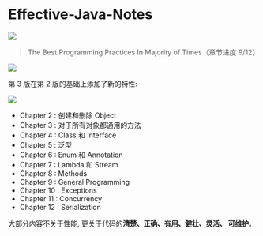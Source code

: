 # Effective-Java-Notes


![](https://img.shields.io/badge/%E8%BF%9B%E5%BA%A6-75%%25-brightgreen.svg)


> The Best Programming Practices In Majority of Times（章节进度 9/12）


![](https://bucket-1255905387.cos.ap-shanghai.myqcloud.com/2018-11-06-19-56-59_r81.png)


第 3 版在第 2 版的基础上添加了新的特性:

![](https://bucket-1255905387.cos.ap-shanghai.myqcloud.com/2018-11-06-20-46-51_r78.png)


- Chapter 2 : 创建和删除 Object
- Chapter 3 : 对于所有对象都通用的方法
- Chapter 4 : Class 和 Interface
- Chapter 5 : 泛型
- Chapter 6 : Enum 和 Annotation
- Chapter 7 : Lambda 和 Stream
- Chapter 8 : Methods
- Chapter 9 : General Programming
- Chapter 10 : Exceptions
- Chapter 11 : Concurrency
- Chapter 12 : Serialization

大部分内容不关于性能, 更关于代码的**清楚、正确、有用、健壮、灵活、 可维护**。


